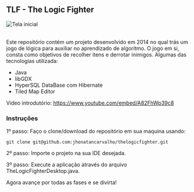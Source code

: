 <h2>TLF - The Logic Fighter</h2>

<img src="https://s16.postimg.org/racrg4hgl/abertura.png" alt="Tela inicial">

<br>Este repositório contém um projeto desenvolvido em 2014 no qual trás um jogo de lógica para auxiliar no aprendizado de algoritmo. O jogo em si, consta como objetivos de recolher itens e derrotar inimigos. Algumas das tecnologias utilizada:

<ul>
<li>Java</li>
<li>libGDX</li>
<li>HyperSQL DataBase com Hibernate</li>
<li>Tiled Map Editor</li>
</ul>

Video introdutório:
https://www.youtube.com/embed/A82FhWp39c8


<h3>Instruções</h3>

1º passo: Faço o clone/download do repositório em sua maquina usando:

    git clone git@github.com:jhonatancarvalho/thelogicfighter.git

2º passo: Importe o projeto na sua IDE desejada.

3º passo: Execute a aplicação através do arquivo TheLogicFighterDesktop.java.

Agora avançe por todas as fases e se divirta!
